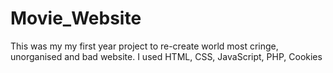 # Movie_Website
This was my my first year project to re-create world most cringe, unorganised and bad website. I used HTML, CSS, JavaScript, PHP, Cookies
